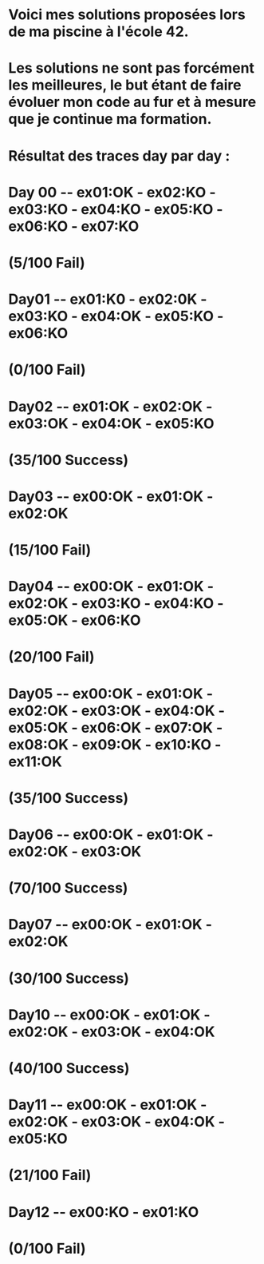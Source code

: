 # Voici mes solutions proposées lors de ma piscine à l'école 42.
# Les solutions ne sont pas forcément les meilleures, le but étant de faire évoluer mon code au fur et à mesure que je continue ma formation.

# Résultat des traces day par day :
# Day 00 -- ex01:OK - ex02:KO - ex03:KO - ex04:KO - ex05:KO - ex06:KO - ex07:KO
# (5/100 Fail)
# Day01 -- ex01:K0 - ex02:0K - ex03:KO - ex04:OK - ex05:KO - ex06:KO
# (0/100 Fail)
# Day02 -- ex01:OK - ex02:OK - ex03:OK - ex04:OK - ex05:KO
# (35/100 Success)
# Day03 -- ex00:OK - ex01:OK - ex02:OK
# (15/100 Fail)
# Day04 -- ex00:OK - ex01:OK - ex02:OK - ex03:KO - ex04:KO - ex05:OK - ex06:KO
# (20/100 Fail)
# Day05 -- ex00:OK - ex01:OK - ex02:OK - ex03:OK - ex04:OK - ex05:OK - ex06:OK - ex07:OK - ex08:OK - ex09:OK - ex10:KO - ex11:OK
# (35/100 Success)
# Day06 -- ex00:OK - ex01:OK - ex02:OK - ex03:OK
# (70/100 Success)
# Day07 -- ex00:OK - ex01:OK - ex02:OK
# (30/100 Success)
# Day10 -- ex00:OK - ex01:OK - ex02:OK - ex03:OK - ex04:OK
# (40/100 Success)
# Day11 -- ex00:OK - ex01:OK - ex02:OK - ex03:OK - ex04:OK - ex05:KO
# (21/100 Fail)
# Day12 -- ex00:KO - ex01:KO
# (0/100 Fail)
